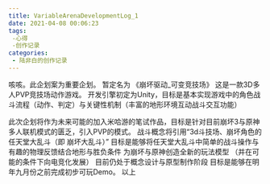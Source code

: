 ```yaml
---
title: VariableArenaDevelopmentLog_1
date: 2021-04-08 00:06:23
tags:
 -心得
 -创作记录 
categories:
 - 陆非白的创作记录
---
```

 咳咳。此企划案为重要企划。
 暂定名为 《崩坏驱动_可变竞技场》
 这是一款3D多人PVP竞技场动作游戏。
 开发引擎初定为Unity，目标是基本实现游戏中的角色战斗流程（动作、判定）与关键性机制（丰富的地形环境互动战斗交互功能）
 
 此次企划将作为未来可能的加入米哈游的笔试作品，目标是针对目前崩坏3与原神多人联机模式的匮乏，引入PVP的模式。
 战斗概念将引用“3d斗技场、崩坏角色的任天堂大乱斗（即 崩坏大乱斗）”
 目标是能够将任天堂大乱斗中简单的战斗操作与有趣的物理反馈结合地形与胜负条件 为崩坏与原神创造全新的玩法模型
 （并在可能的条件下向电竞化发展）
 目前仍处于概念设计与原型制作阶段
 目标是能够在明年九月份之前完成初步可玩Demo。
 以上
 